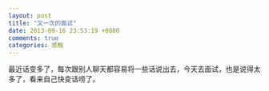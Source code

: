 ```yaml
---
layout: post
title: "又一次的面试"
date: 2013-09-16 23:53:19 +0800
comments: true
categories: 感触
---
```

最近话变多了，每次跟别人聊天都容易将一些话说出去，今天去面试，也是说得太多了，看来自己快变话唠了。